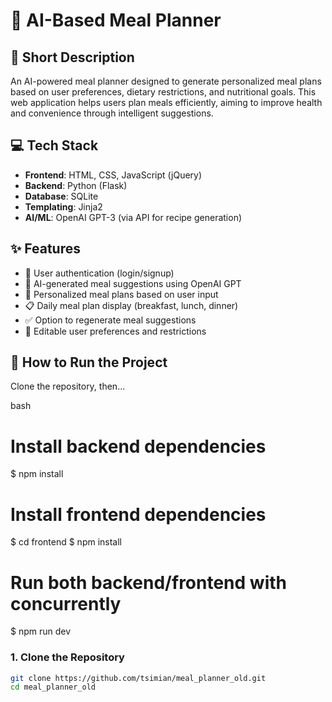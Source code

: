 # 🥗 AI-Based Meal Planner

## 📝 Short Description
An AI-powered meal planner designed to generate personalized meal plans based on user preferences, dietary restrictions, and nutritional goals. This web application helps users plan meals efficiently, aiming to improve health and convenience through intelligent suggestions.

## 💻 Tech Stack
- **Frontend**: HTML, CSS, JavaScript (jQuery)
- **Backend**: Python (Flask)
- **Database**: SQLite
- **Templating**: Jinja2
- **AI/ML**: OpenAI GPT-3 (via API for recipe generation)

## ✨ Features
- 🔐 User authentication (login/signup)
- 🧠 AI-generated meal suggestions using OpenAI GPT
- 🥗 Personalized meal plans based on user input
- 📋 Daily meal plan display (breakfast, lunch, dinner)
- ✅ Option to regenerate meal suggestions
- 📝 Editable user preferences and restrictions

## 🚀 How to Run the Project
Clone the repository, then...

bash
# Install backend dependencies
$ npm install

# Install frontend dependencies
$ cd frontend
$ npm install

# Run both backend/frontend with concurrently
$ npm run dev

### 1. Clone the Repository
```bash
git clone https://github.com/tsimian/meal_planner_old.git
cd meal_planner_old

